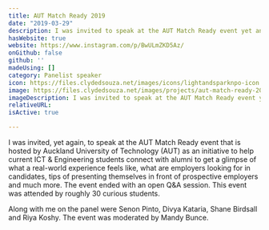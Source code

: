 ```yaml
---
title: AUT Match Ready 2019
date: "2019-03-29"
description: I was invited to speak at the AUT Match Ready event yet another time to share my experience with current students.
hasWebsite: true
website: https://www.instagram.com/p/BwULmZKD5Az/
onGithub: false
github: ''
madeUsing: []
category: Panelist speaker
icon: https://files.clydedsouza.net/images/icons/lightandsparknpo-icon.png
image: https://files.clydedsouza.net/images/projects/aut-match-ready-2019.jpg
imageDescription: I was invited to speak at the AUT Match Ready event yet another time to share my experience with current students.
relativeURL: 
isActive: true

---
```



I was invited, yet again, to speak at the AUT Match Ready event that is hosted by Auckland University of Technology (AUT) as an initiative to help current ICT & Engineering students connect with alumni to get a glimpse of what a real-world experience feels like, what are employers looking for in candidates, tips of presenting themselves in front of prospective employers and much more. The event ended with an open Q&A session. This event was attended by roughly 30 curious students. 

Along with me on the panel were Senon Pinto, Divya Kataria, Shane Birdsall and Riya Koshy. The event was moderated by Mandy Bunce. 
